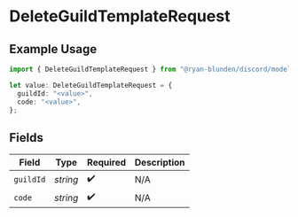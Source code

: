 # DeleteGuildTemplateRequest

## Example Usage

```typescript
import { DeleteGuildTemplateRequest } from "@ryan-blunden/discord/models/operations";

let value: DeleteGuildTemplateRequest = {
  guildId: "<value>",
  code: "<value>",
};
```

## Fields

| Field              | Type               | Required           | Description        |
| ------------------ | ------------------ | ------------------ | ------------------ |
| `guildId`          | *string*           | :heavy_check_mark: | N/A                |
| `code`             | *string*           | :heavy_check_mark: | N/A                |